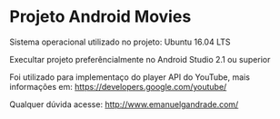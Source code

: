# Projeto Android Movies 

Sistema operacional utilizado no projeto: Ubuntu 16.04 LTS

Execultar projeto preferêncialmente no Android Studio 2.1 ou superior

Foi utilizado para implementaço do player API do YouTube, mais informações em: 
  https://developers.google.com/youtube/


Qualquer dúvida acesse:
http://www.emanuelgandrade.com/
